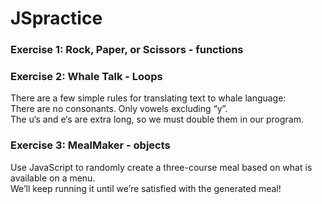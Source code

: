 # JSpractice
### Exercise 1: Rock, Paper, or Scissors - functions  
### Exercise 2: Whale Talk - Loops  
There are a few simple rules for translating text to whale language:   
There are no consonants. Only vowels excluding “y”.  
The u‘s and e‘s are extra long, so we must double them in our program.  
### Exercise 3: MealMaker - objects  
Use JavaScript to randomly create a three-course meal based on what is available on a menu.  
We’ll keep running it until we’re satisfied with the generated meal!  
